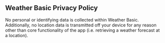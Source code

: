 ## Weather Basic Privacy Policy

No personal or identifying data is collected within Weather Basic. Additionally, no location data is transmitted off your device for any reason other than core functionality of the app (i.e. retrieving a weather forecast at a location).
